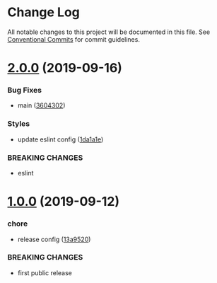 # Change Log

All notable changes to this project will be documented in this file.
See [Conventional Commits](https://conventionalcommits.org) for commit guidelines.

# [2.0.0](https://github.com/christoferolaison/skapa/compare/@skapa/config@1.0.0...@skapa/config@2.0.0) (2019-09-16)

### Bug Fixes

- main ([3604302](https://github.com/christoferolaison/skapa/commit/3604302))

### Styles

- update eslint config ([1da1a1e](https://github.com/christoferolaison/skapa/commit/1da1a1e))

### BREAKING CHANGES

- eslint

# [1.0.0](https://github.com/christoferolaison/skapa/compare/@skapa/config@0.0.1...@skapa/config@1.0.0) (2019-09-12)

### chore

- release config ([13a9520](https://github.com/christoferolaison/skapa/commit/13a9520))

### BREAKING CHANGES

- first public release
